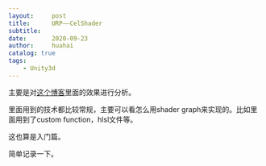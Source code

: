 ```yaml
---
layout:     post
title:      URP——CelShader
subtitle:   
date:       2020-09-23
author:     huahai
catalog: true
tags:
    - Unity3d
---
```


主要是对[这个博客](https://danielilett.com/2020-03-21-tut5-urp-cel-shading/)里面的效果进行分析。

里面用到的技术都比较常规，主要可以看怎么用shader graph来实现的。比如里面用到了custom function，hlsl文件等。

这也算是入门篇。

简单记录一下。